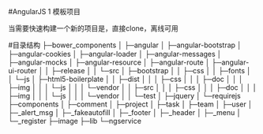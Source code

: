 #AngularJS 1 模板项目

当需要快速构建一个新的项目是，直接clone，离线可用

#目录结构
├─bower_components
│  ├─angular
│  ├─angular-bootstrap
│  ├─angular-cookies
│  ├─angular-loader
│  ├─angular-messages
│  ├─angular-mocks
│  ├─angular-resource
│  ├─angular-route
│  ├─angular-ui-router
│  │  ├─release
│  │  └─src
│  ├─bootstrap
│  │  ├─css
│  │  ├─fonts
│  │  └─js
│  ├─html5-boilerplate
│  │  ├─dist
│  │  │  ├─css
│  │  │  ├─doc
│  │  │  ├─img
│  │  │  └─js
│  │  │      └─vendor
│  │  ├─src
│  │  │  ├─css
│  │  │  ├─doc
│  │  │  ├─img
│  │  │  └─js
│  │  │      └─vendor
│  │  └─test
│  ├─jquery
│  └─requirejs
├─components
│  ├─comment
│  ├─project
│  ├─task
│  ├─team
│  ├─user
│  ├─_alert_msg
│  ├─_fakeautofill
│  ├─_footer
│  ├─_header
│  ├─_menu
│  └─_register
├─image
├─lib
└─ngservice

